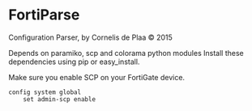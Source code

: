# FortiParse
Configuration Parser, by Cornelis de Plaa © 2015

Depends on paramiko, scp and colorama python modules
Install these dependencies using pip or easy_install.

Make sure you enable SCP on your FortiGate device.

```
config system global
    set admin-scp enable
```
